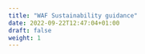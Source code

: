 ```yaml
---
title: "WAF Sustainability guidance"
date: 2022-09-22T12:47:04+01:00
draft: false
weight: 1
---
```



